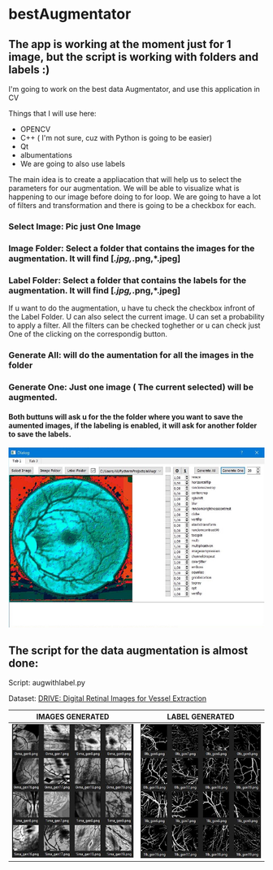 # bestAugmentator
## The app is working at the moment just for 1 image, but the script is working with folders and labels :) 

I'm going to work on the best data Augmentator, and use this application in CV

Things that I will use here:
* OPENCV
* C++ ( I'm not sure, cuz with Python is going to be easier)
* Qt
* albumentations
* We are going to also use labels

The main idea is to create a appliacation that will help us to select the parameters for our augmentation. 
We will be able to visualize what is happening to our image before doing to for loop. We are going to have a lot of filters and transformation and there is going 
to be a checkbox for each.

### Select Image: Pic just One Image
### Image Folder: Select a folder that contains the images for the augmentation. It will find [*.jpg,*.png,*.jpeg]
### Label Folder: Select a folder that contains the labels for the augmentation. It will find [*.jpg,*.png,*.jpeg] 

If u want to do the augmentation, u have tu check the checkbox infront of the Label Folder.
U can also select the current image.
U can set a probability to apply a filter.
All the filters can be checked toghether or u can check just One of the clicking on the correspondig button.

### Generate All: will do the aumentation for all the images in the folder
### Generate One: Just one image ( The current selected) will be augmented.
#### Both buttuns will ask u for the the folder where you want to save the aumented images, if the labeling is enabled, it will ask for another folder to save the labels.

![](res/res3.JPG)


## The script for the data augmentation is almost done:


Script: augwithlabel.py

Dataset: [DRIVE: Digital Retinal Images for Vessel Extraction](https://drive.grand-challenge.org/)

IMAGES   GENERATED         |  LABEL GENERATED
:-------------------------:|:-------------------------:
![](res/img.JPG)           |  ![](res/lbel.JPG)



